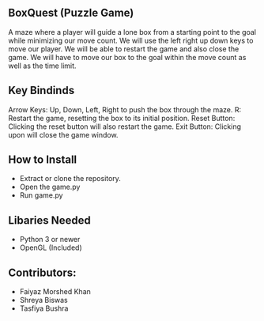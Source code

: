 ## BoxQuest (Puzzle Game)
A maze where a player will guide a lone box from a starting point to the goal while minimizing our move count. We will use the left right up down keys to move our player. We will be able to restart the game and also close the game. We will have to move our box to the goal within the move count as well as the time limit.

## Key Bindinds
Arrow Keys: Up, Down, Left, Right to push the box through the maze.
R: Restart the game, resetting the box to its initial position.
Reset Button: Clicking the reset button will also restart the game.
Exit Button: Clicking upon will close the game window. 

## How to Install
 - Extract or clone the repository.
 - Open the game.py
 - Run game.py

## Libaries Needed
 - Python 3 or newer
 - OpenGL (Included)

## Contributors: 
 - Faiyaz Morshed Khan
 - Shreya Biswas
 - Tasfiya Bushra
